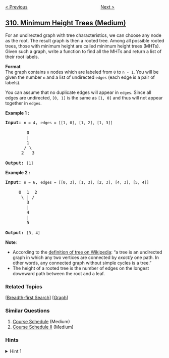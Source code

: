 <!--|This file generated by command(leetcode description); DO NOT EDIT.    |-->
<!--+----------------------------------------------------------------------+-->
<!--|@author    openset <openset.wang@gmail.com>                           |-->
<!--|@link      https://github.com/openset                                 |-->
<!--|@home      https://github.com/tonymontaro/leetcode-hints                        |-->
<!--+----------------------------------------------------------------------+-->

[< Previous](https://github.com/tonymontaro/leetcode-hints/tree/master/problems/best-time-to-buy-and-sell-stock-with-cooldown "Best Time to Buy and Sell Stock with Cooldown")
　　　　　　　　　　　　　　　　
[Next >](https://github.com/tonymontaro/leetcode-hints/tree/master/problems/sparse-matrix-multiplication "Sparse Matrix Multiplication")

## [310. Minimum Height Trees (Medium)](https://leetcode.com/problems/minimum-height-trees "最小高度树")

<p>For an undirected graph with tree characteristics, we can choose any node as the root. The result graph is then a rooted tree. Among all possible rooted trees, those with minimum height are called minimum height trees (MHTs). Given such a graph, write a function to find all the MHTs and return a list of their root labels.</p>

<p><b>Format</b><br />
The graph contains <code>n</code> nodes which are labeled from <code>0</code> to <code>n - 1</code>. You will be given the number <code>n</code> and a list of undirected <code>edges</code> (each edge is a pair of labels).</p>

<p>You can assume that no duplicate edges will appear in <code>edges</code>. Since all edges are undirected, <code>[0, 1]</code> is the same as <code>[1, 0]</code> and thus will not appear together in <code>edges</code>.</p>

<p><b>Example 1 :</b></p>

<pre>
<strong>Input:</strong> <code>n = 4</code>, <code>edges = [[1, 0], [1, 2], [1, 3]]</code>

        0
        |
        1
       / \
      2   3 

<strong>Output:</strong> <code>[1]</code>
</pre>

<p><b>Example 2 :</b></p>

<pre>
<strong>Input:</strong> <code>n = 6</code>, <code>edges = [[0, 3], [1, 3], [2, 3], [4, 3], [5, 4]]</code>

     0  1  2
      \ | /
        3
        |
        4
        |
        5 

<strong>Output:</strong> <code>[3, 4]</code></pre>

<p><b>Note</b>:</p>

<ul>
	<li>According to the <a href="https://en.wikipedia.org/wiki/Tree_(graph_theory)" target="_blank">definition of tree on Wikipedia</a>: &ldquo;a tree is an undirected graph in which any two vertices are connected by <i>exactly</i> one path. In other words, any connected graph without simple cycles is a tree.&rdquo;</li>
	<li>The height of a rooted tree is the number of edges on the longest downward path between the root and a leaf.</li>
</ul>

### Related Topics
  [[Breadth-first Search](https://github.com/tonymontaro/leetcode-hints/tree/master/tag/breadth-first-search/README.md)]
  [[Graph](https://github.com/tonymontaro/leetcode-hints/tree/master/tag/graph/README.md)]

### Similar Questions
  1. [Course Schedule](https://github.com/tonymontaro/leetcode-hints/tree/master/problems/course-schedule) (Medium)
  1. [Course Schedule II](https://github.com/tonymontaro/leetcode-hints/tree/master/problems/course-schedule-ii) (Medium)

### Hints
<details>
<summary>Hint 1</summary>
How many MHTs can a graph have at most?
</details>
